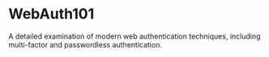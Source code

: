 # WebAuth101
 A detailed examination of modern web authentication techniques, including multi-factor and passwordless authentication.
